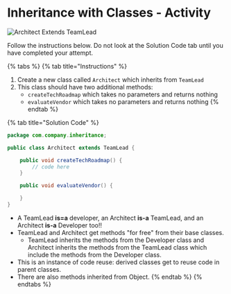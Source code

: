 # Inheritance with Classes - Activity

![Architect Extends TeamLead](../../../.gitbook/assets/image%20%2845%29.png)

Follow the instructions below. Do not look at the Solution Code tab until you have completed your attempt.

{% tabs %}
{% tab title="Instructions" %}
1. Create a new class called `Architect` which inherits from `TeamLead`
2. This class should have two additional methods:
   * `createTechRoadmap` which takes no parameters and returns nothing
   * `evaluateVendor` which takes no parameters and returns nothing
{% endtab %}

{% tab title="Solution Code" %}
```java
package com.company.inheritance;

public class Architect extends TeamLead {

    public void createTechRoadmap() {
        // code here
    }

    public void evaluateVendor() {

    }
}
```

* A TeamLead **is=a** developer, an Architect **is-a** TeamLead, and an Architect **is-a** Developer too!!
* TeamLead and Architect get methods "for free" from their base classes.
  * TeamLead inherits the methods from the Developer class and Architect inherits the methods from the TeamLead class which include the methods from the Developer class.
* This is an instance of code reuse: derived classes get to reuse code in parent classes.
* There are also methods inherited from Object.
{% endtab %}
{% endtabs %}

 

